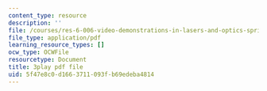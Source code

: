 ```yaml
---
content_type: resource
description: ''
file: /courses/res-6-006-video-demonstrations-in-lasers-and-optics-spring-2008/5f47e8c0d1663711093fb69edeba4814_kuht5Nv3Iio.pdf
file_type: application/pdf
learning_resource_types: []
ocw_type: OCWFile
resourcetype: Document
title: 3play pdf file
uid: 5f47e8c0-d166-3711-093f-b69edeba4814
---
```

